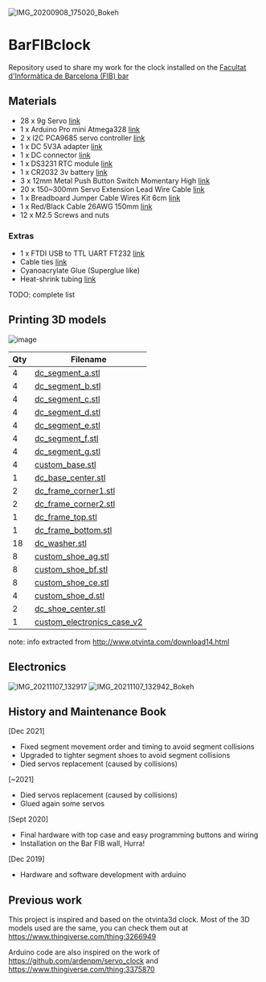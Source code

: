 ![IMG_20200908_175020_Bokeh](https://user-images.githubusercontent.com/4519667/92978429-fff57b00-f48f-11ea-8e35-1595713e20d5.jpg)

# BarFIBclock
Repository used to share my work for the clock installed on the [Facultat d'Informàtica de Barcelona (FIB) bar](https://goo.gl/maps/2sY8hWTRuadKxtpD8)

## Materials
 - 28 x 9g Servo [link](https://s.click.aliexpress.com/e/_ABv179)
 - 1 x Arduino Pro mini Atmega328 [link](http://bit.ly/2NVvFll)
 - 2 x I2C PCA9685 servo controller [link](https://s.click.aliexpress.com/e/_AAJpyf)
 - 1 x DC 5V3A adapter [link](http://bit.ly/2NvYGVG)
 - 1 x DC connector [link](http://bit.ly/33AKoJ4)
 - 1 x DS3231 RTC module [link](http://bit.ly/32uphGY)
 - 1 x CR2032 3v battery [link](http://bit.ly/2PYQaAa)
 - 3 x 12mm Metal Push Button Switch Momentary High [link](https://bit.ly/337vpaj)
 - 20 x 150~300mm Servo Extension Lead Wire Cable [link](https://bit.ly/3iaA7dB)
 - 1 x Breadboard Jumper Cable Wires Kit 6cm [link](https://bit.ly/2ZxfuBp)
 - 1 x Red/Black Cable 26AWG 150mm  [link](https://bit.ly/35eJe9F)
 - 12 x M2.5 Screws and nuts
 
### Extras
 - 1 x FTDI USB to TTL UART FT232 [link](https://bit.ly/2R5Vjpw)
 - Cable ties [link](https://s.click.aliexpress.com/e/_9ybz9t)
 - Cyanoacrylate Glue (Superglue like)
 - Heat-shrink tubing [link](https://s.click.aliexpress.com/e/_Aswi55)

TODO: complete list

## Printing 3D models

![image](https://user-images.githubusercontent.com/4519667/145512578-a717dd92-0428-43f0-900b-aa4dcf06545e.png)


| Qty | Filename                    
| --- | --------------------        
| 4   | [dc_segment_a.stl](3dparts/frame_segments/dc_segment_a.stl)            
| 4   | [dc_segment_b.stl](3dparts/frame_segments/dc_segment_b.stl)            
| 4   | [dc_segment_c.stl](3dparts/frame_segments/dc_segment_c.stl)            
| 4   | [dc_segment_d.stl](3dparts/frame_segments/dc_segment_d.stl)            
| 4   | [dc_segment_e.stl](3dparts/frame_segments/dc_segment_e.stl)            
| 4   | [dc_segment_f.stl](3dparts/frame_segments/dc_segment_f.stl)           
| 4   | [dc_segment_g.stl](3dparts/frame_segments/dc_segment_g.stl)            
| 4   | [custom_base.stl](3dparts/frame_segments/custom_base.stl)             
| 1   | [dc_base_center.stl](3dparts/frame_segments/dc_base_center.stl)          
| 2   | [dc_frame_corner1.stl](3dparts/frame_segments/dc_frame_corner1.stl)        
| 2   | [dc_frame_corner2.stl](3dparts/frame_segments/dc_frame_corner1.stl) 
| 1   | [dc_frame_top.stl](3dparts/frame_segments/dc_frame_top.stl)            
| 1   | [dc_frame_bottom.stl](3dparts/frame_segments/dc_frame_bottom.stl)         
| 18  | [dc_washer.stl](3dparts/frame_segments/dc_washer.stl)
| 8   | [custom_shoe_ag.stl](3dparts/frame_segments/custom_shoe_ag.stl) 
| 8   | [custom_shoe_bf.stl](3dparts/frame_segments/custom_shoe_bf.stl) 
| 8   | [custom_shoe_ce.stl](3dparts/frame_segments/custom_shoe_ce.stl) 
| 4   | [custom_shoe_d.stl](3dparts/frame_segments/custom_shoe_d.stl)
| 2   | [dc_shoe_center.stl](3dparts/frame_segments/dc_shoe_center.stl)
| 1   | [custom_electronics_case_v2](3dparts/frame_segments/custom_electronics_case_v2.stl)

note: info extracted from http://www.otvinta.com/download14.html

## Electronics

![IMG_20211107_132917](https://user-images.githubusercontent.com/4519667/142078420-1a5874a4-e7d1-4994-b1f8-7ed3db5bdf1e.jpg)
![IMG_20211107_132942_Bokeh](https://user-images.githubusercontent.com/4519667/142078419-ac3f7bff-2913-480d-8846-dd72bfe842eb.jpg)

## History and Maintenance Book

[Dec 2021] 
* Fixed segment movement order and timing to avoid segment collisions
* Upgraded to tighter segment shoes to avoid segment collisions
* Died servos replacement (caused by collisions)

[~2021]
* Died servos replacement (caused by collisions)
* Glued again some servos

[Sept 2020]
* Final hardware with top case and easy programming buttons and wiring
* Installation on the Bar FIB wall, Hurra!

[Dec 2019]
* Hardware and software development with arduino

## Previous work
This project is inspired and based on the otvinta3d clock.
Most of the 3D models used are the same, you can check them out at
https://www.thingiverse.com/thing:3266949

Arduino code are also inspired on the work of https://github.com/ardenpm/servo_clock and https://www.thingiverse.com/thing:3375870

